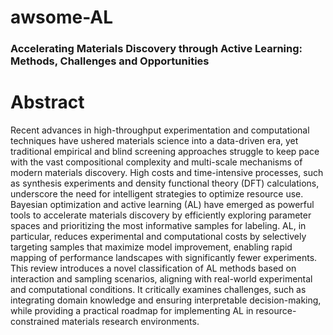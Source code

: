 # awsome-AL
### Accelerating Materials Discovery through Active Learning: Methods, Challenges and Opportunities
# Abstract
Recent advances in high-throughput experimentation and computational techniques have ushered materials science into a data-driven era, yet traditional empirical and blind screening approaches struggle to keep pace with the vast compositional complexity and multi-scale mechanisms of modern materials discovery. High costs and time-intensive processes, such as synthesis experiments and density functional theory (DFT) calculations, underscore the need for intelligent strategies to optimize resource use. Bayesian optimization and active learning (AL) have emerged as powerful tools to accelerate materials discovery by efficiently exploring parameter spaces and prioritizing the most informative samples for labeling. AL, in particular, reduces experimental and computational costs by selectively targeting samples that maximize model improvement, enabling rapid mapping of performance landscapes with significantly fewer experiments. This review introduces a novel classification of AL methods based on interaction and sampling scenarios, aligning with real-world experimental and computational conditions. It critically examines challenges, such as integrating domain knowledge and ensuring interpretable decision-making, while providing a practical roadmap for implementing AL in resource-constrained materials research environments.
